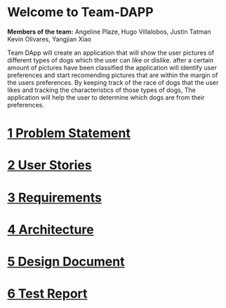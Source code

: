 # Welcome to Team-DAPP
**Members of the team:**
Angeline Plaze, Hugo Villalobos, Justin Tatman 
Kevin Olivares, Yangjian Xiao

Team DApp will create an application that will show the user pictures of different types of dogs which the user can like or dislike. after a certain amount of pictures have been classified the application will identify user preferences and start recomending pictures that are within the margin of the users preferences.
By keeping track of the race of dogs that the user likes and tracking the characteristics of those types of dogs, The application will help the user to determine which dogs are from their preferences.


# [1 Problem Statement](problem.md)
# [2 User Stories](userstories.md)
# [3 Requirements](requirments.md)
# [4 Architecture](architecture.md)
# [5 Design Document](design.md)
# [6 Test Report](testreport.md)

